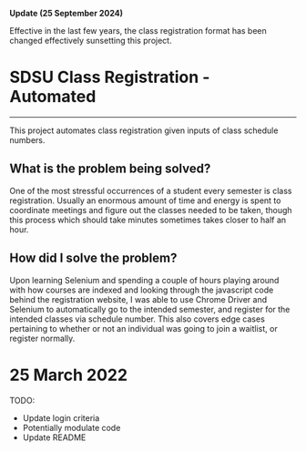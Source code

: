 **Update (25 September 2024)**

Effective in the last few years, the class registration format has been changed effectively sunsetting this project. 

# SDSU Class Registration - Automated
---
This project automates class registration given inputs of class schedule numbers.

## What is the problem being solved?

One of the most stressful occurrences of a student every semester is class registration. Usually an enormous amount of time and energy is spent to coordinate meetings and figure out the classes needed to be taken, though this process which should take minutes sometimes takes closer to half an hour. 

## How did I solve the problem?

Upon learning Selenium and spending a couple of hours playing around with how courses are indexed and looking through the javascript code behind the registration website, I was able to use Chrome Driver and Selenium to automatically go to the intended semester, and register for the intended classes via schedule number. This also covers edge cases pertaining to whether or not an individual was going to join a waitlist, or register normally.

# 25 March 2022
TODO:
- Update login criteria
- Potentially modulate code
- Update README 
